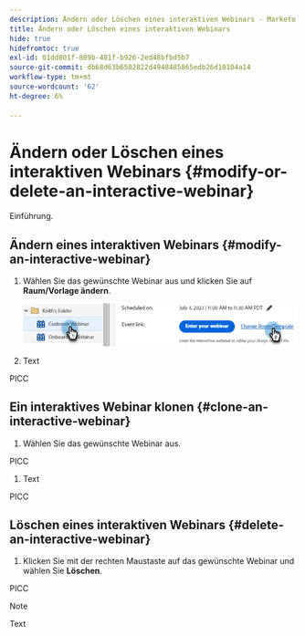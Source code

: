 ```yaml
---
description: Ändern oder Löschen eines interaktiven Webinars - Marketo Docs - Produktdokumentation
title: Ändern oder Löschen eines interaktiven Webinars
hide: true
hidefromtoc: true
exl-id: 01dd801f-809b-481f-b926-2ed48bfbd5b7
source-git-commit: db68d63b6502822d4948485865edb26d10104a14
workflow-type: tm+mt
source-wordcount: '62'
ht-degree: 6%

---
```


# Ändern oder Löschen eines interaktiven Webinars {#modify-or-delete-an-interactive-webinar}

Einführung.

## Ändern eines interaktiven Webinars {#modify-an-interactive-webinar}

1. Wählen Sie das gewünschte Webinar aus und klicken Sie auf **Raum/Vorlage ändern**.

   ![](assets/modify-or-delete-an-interactive-webinar-1.png)

1. Text

PICC

## Ein interaktives Webinar klonen {#clone-an-interactive-webinar}

1. Wählen Sie das gewünschte Webinar aus.

PICC

1. Text

PICC

## Löschen eines interaktiven Webinars {#delete-an-interactive-webinar}

1. Klicken Sie mit der rechten Maustaste auf das gewünschte Webinar und wählen Sie **Löschen**.

PICC

>[!NOTE]
>
>Text
